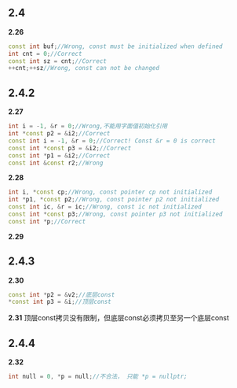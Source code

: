 ## 2.4
**2.26**
```C++
const int buf;//Wrong, const must be initialized when defined
int cnt = 0;//Correct
const int sz = cnt;//Correct
++cnt;++sz//Wrong, const can not be changed
```

## 2.4.2
**2.27**
```C++
int i = -1, &r = 0;//Wrong,不能用字面值初始化引用
int *const p2 = &i2;//Correct
const int i = -1, &r = 0;//Correct! Const &r = 0 is correct
const int *const p3 = &i2;//Correct
const int *p1 = &i2;//Correct
const int &const r2;//Wrong 
```

**2.28**
```C++
int i, *const cp;//Wrong, const pointer cp not initialized
int *p1, *const p2;//Wrong, const pointer p2 not initialized
const int ic, &r = ic;//Wrong, const ic not initialized
const int *const p3;//Wrong, const pointer p3 not initialized
const int *p;//Correct
```

**2.29**

## 2.4.3
**2.30**
```C++
const int *p2 = &v2;//底层const
*const int p3 = &i;//顶层const
```

**2.31**
顶层const拷贝没有限制，但底层const必须拷贝至另一个底层const

## 2.4.4
**2.32**
```C++
int null = 0, *p = null;//不合法， 只能 *p = nullptr;
```